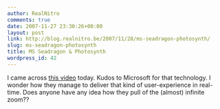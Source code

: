 ```yaml
---
author: RealNitro
comments: true
date: 2007-11-27 23:30:26+00:00
layout: post
link: http://blog.realnitro.be/2007/11/28/ms-seadragon-photosynth/
slug: ms-seadragon-photosynth
title: MS Seadragon & Photosynth
wordpress_id: 42
---
```


I came across [this video](http://www.ted.com/index.php/talks/view/id/129) today. Kudos to Microsoft for that technology. I wonder how they manage to deliver that kind of user-experience in real-time. Does anyone have any idea how they pull of the (almost) infinite zoom??